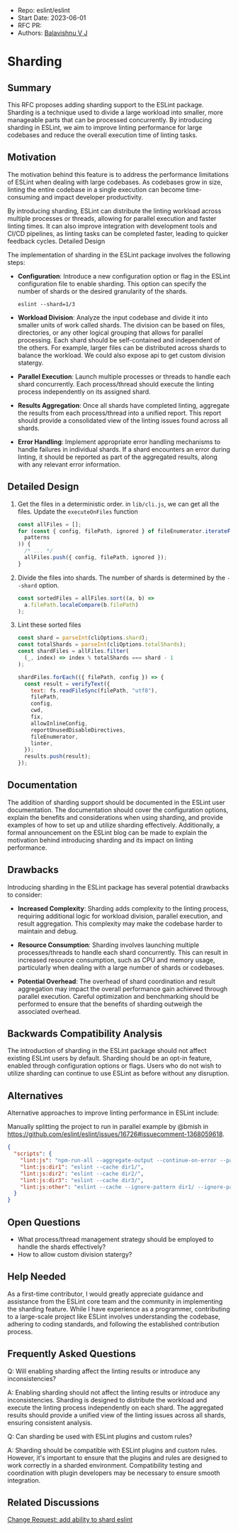 - Repo: eslint/eslint
- Start Date: 2023-06-01
- RFC PR:
- Authors: [Balavishnu V J](@balavishnuvj)

# Sharding

## Summary

This RFC proposes adding sharding support to the ESLint package. Sharding is a technique used to divide a large workload into smaller, more manageable parts that can be processed concurrently. By introducing sharding in ESLint, we aim to improve linting performance for large codebases and reduce the overall execution time of linting tasks.

## Motivation

The motivation behind this feature is to address the performance limitations of ESLint when dealing with large codebases. As codebases grow in size, linting the entire codebase in a single execution can become time-consuming and impact developer productivity.

By introducing sharding, ESLint can distribute the linting workload across multiple processes or threads, allowing for parallel execution and faster linting times. It can also improve integration with development tools and CI/CD pipelines, as linting tasks can be completed faster, leading to quicker feedback cycles.
Detailed Design

The implementation of sharding in the ESLint package involves the following steps:

- **Configuration**: Introduce a new configuration option or flag in the ESLint configuration file to enable sharding. This option can specify the number of shards or the desired granularity of the shards.

  ```
  eslint --shard=1/3
  ```

- **Workload Division**: Analyze the input codebase and divide it into smaller units of work called shards. The division can be based on files, directories, or any other logical grouping that allows for parallel processing. Each shard should be self-contained and independent of the others. For example, larger files can be distributed across shards to balance the workload. We could also expose api to get custom division statergy.

- **Parallel Execution**: Launch multiple processes or threads to handle each shard concurrently. Each process/thread should execute the linting process independently on its assigned shard.

- **Results Aggregation**: Once all shards have completed linting, aggregate the results from each process/thread into a unified report. This report should provide a consolidated view of the linting issues found across all shards.

- **Error Handling**: Implement appropriate error handling mechanisms to handle failures in individual shards. If a shard encounters an error during linting, it should be reported as part of the aggregated results, along with any relevant error information.

## Detailed Design

1. Get the files in a deterministic order.
   in `lib/cli.js`, we can get all the files. Update the `executeOnFiles` function

   ```js
   const allFiles = [];
   for (const { config, filePath, ignored } of fileEnumerator.iterateFiles(
     patterns
   )) {
     /* ... */
     allFiles.push({ config, filePath, ignored });
   }
   ```

2. Divide the files into shards. The number of shards is determined by the `--shard` option.

   ```js
   const sortedFiles = allFiles.sort((a, b) =>
     a.filePath.localeCompare(b.filePath)
   );
   ```

3. Lint these sorted files

   ```js
   const shard = parseInt(cliOptions.shard);
   const totalShards = parseInt(cliOptions.totalShards);
   const shardFiles = allFiles.filter(
     (_, index) => index % totalShards === shard - 1
   );

   shardFiles.forEach(({ filePath, config }) => {
     const result = verifyText({
       text: fs.readFileSync(filePath, "utf8"),
       filePath,
       config,
       cwd,
       fix,
       allowInlineConfig,
       reportUnusedDisableDirectives,
       fileEnumerator,
       linter,
     });
     results.push(result);
   });
   ```

## Documentation

The addition of sharding support should be documented in the ESLint user documentation. The documentation should cover the configuration options, explain the benefits and considerations when using sharding, and provide examples of how to set up and utilize sharding effectively. Additionally, a formal announcement on the ESLint blog can be made to explain the motivation behind introducing sharding and its impact on linting performance.

## Drawbacks

Introducing sharding in the ESLint package has several potential drawbacks to consider:

- **Increased Complexity**: Sharding adds complexity to the linting process, requiring additional logic for workload division, parallel execution, and result aggregation. This complexity may make the codebase harder to maintain and debug.

- **Resource Consumption**: Sharding involves launching multiple processes/threads to handle each shard concurrently. This can result in increased resource consumption, such as CPU and memory usage, particularly when dealing with a large number of shards or codebases.

- **Potential Overhead**: The overhead of shard coordination and result aggregation may impact the overall performance gain achieved through parallel execution. Careful optimization and benchmarking should be performed to ensure that the benefits of sharding outweigh the associated overhead.

## Backwards Compatibility Analysis

The introduction of sharding in the ESLint package should not affect existing ESLint users by default. Sharding should be an opt-in feature, enabled through configuration options or flags. Users who do not wish to utilize sharding can continue to use ESLint as before without any disruption.

## Alternatives

Alternative approaches to improve linting performance in ESLint include:

Manually splitting the project to run in parallel example by @bmish in https://github.com/eslint/eslint/issues/16726#issuecomment-1368059618.

```json
{
  "scripts": {
    "lint:js": "npm-run-all --aggregate-output --continue-on-error --parallel \"lint:js:*\"",
    "lint:js:dir1": "eslint --cache dir1/",
    "lint:js:dir2": "eslint --cache dir2/",
    "lint:js:dir3": "eslint --cache dir3/",
    "lint:js:other": "eslint --cache --ignore-pattern dir1/ --ignore-pattern dir2/ --ignore-pattern dir3/ ."
  }
}
```

## Open Questions

- What process/thread management strategy should be employed to handle the shards effectively?
- How to allow custom division statergy?

## Help Needed

As a first-time contributor, I would greatly appreciate guidance and assistance from the ESLint core team and the community in implementing the sharding feature. While I have experience as a programmer, contributing to a large-scale project like ESLint involves understanding the codebase, adhering to coding standards, and following the established contribution process.

## Frequently Asked Questions

Q: Will enabling sharding affect the linting results or introduce any inconsistencies?

A: Enabling sharding should not affect the linting results or introduce any inconsistencies. Sharding is designed to distribute the workload and execute the linting process independently on each shard. The aggregated results should provide a unified view of the linting issues across all shards, ensuring consistent analysis.

Q: Can sharding be used with ESLint plugins and custom rules?

A: Sharding should be compatible with ESLint plugins and custom rules. However, it's important to ensure that the plugins and rules are designed to work correctly in a sharded environment. Compatibility testing and coordination with plugin developers may be necessary to ensure smooth integration.

## Related Discussions

[Change Request: add ability to shard eslint](https://github.com/eslint/eslint/issues/16726)
